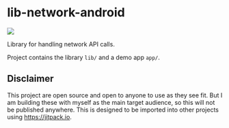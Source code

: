 # lib-network-android

[![](https://jitpack.io/v/Brent-Tunnicliff/lib-network-android.svg)](https://jitpack.io/#Brent-Tunnicliff/lib-network-android)

Library for handling network API calls.

Project contains the library `lib/` and a demo app `app/`.

## Disclaimer

This project are open source and open to anyone to use as they see fit.
But I am building these with myself as the main target audience,
so this will not be published anywhere.
This is designed to be imported into other projects using https://jitpack.io.